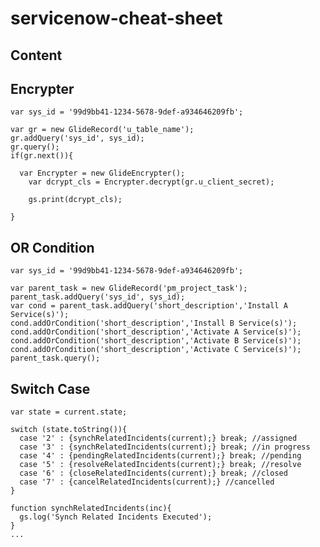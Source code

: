 # servicenow-cheat-sheet

## Content

## Encrypter
    var sys_id = '99d9bb41-1234-5678-9def-a934646209fb';
    
    var gr = new GlideRecord('u_table_name');
    gr.addQuery('sys_id', sys_id);
    gr.query();
    if(gr.next()){ 

      var Encrypter = new GlideEncrypter();
        var dcrypt_cls = Encrypter.decrypt(gr.u_client_secret);

        gs.print(dcrypt_cls);

    } 

## OR Condition
    var sys_id = '99d9bb41-1234-5678-9def-a934646209fb';
    
    var parent_task = new GlideRecord('pm_project_task');
    parent_task.addQuery('sys_id', sys_id);
    var cond = parent_task.addQuery('short_description','Install A Service(s)');
    cond.addOrCondition('short_description','Install B Service(s)');
    cond.addOrCondition('short_description','Activate A Service(s)');
    cond.addOrCondition('short_description','Activate B Service(s)');
    cond.addOrCondition('short_description','Activate C Service(s)');
    parent_task.query();

## Switch Case
    var state = current.state;

    switch (state.toString()){
      case '2' : {synchRelatedIncidents(current);} break; //assigned
      case '3' : {synchRelatedIncidents(current);} break; //in progress
      case '4' : {pendingRelatedIncidents(current);} break; //pending
      case '5' : {resolveRelatedIncidents(current);} break;	//resolve
      case '6' : {closeRelatedIncidents(current);} break; //closed
      case '7' : {cancelRelatedIncidents(current);} //cancelled
    }

    function synchRelatedIncidents(inc){
      gs.log('Synch Related Incidents Executed');
    }
    ...
